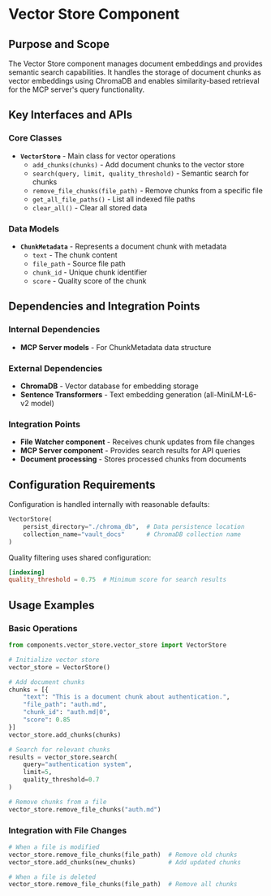 # Vector Store Component

## Purpose and Scope

The Vector Store component manages document embeddings and provides semantic search capabilities. It handles the storage of document chunks as vector embeddings using ChromaDB and enables similarity-based retrieval for the MCP server's query functionality.

## Key Interfaces and APIs

### Core Classes

- **`VectorStore`** - Main class for vector operations
  - `add_chunks(chunks)` - Add document chunks to the vector store
  - `search(query, limit, quality_threshold)` - Semantic search for chunks
  - `remove_file_chunks(file_path)` - Remove chunks from a specific file
  - `get_all_file_paths()` - List all indexed file paths
  - `clear_all()` - Clear all stored data

### Data Models

- **`ChunkMetadata`** - Represents a document chunk with metadata
  - `text` - The chunk content
  - `file_path` - Source file path
  - `chunk_id` - Unique chunk identifier
  - `score` - Quality score of the chunk

## Dependencies and Integration Points

### Internal Dependencies
- **MCP Server models** - For ChunkMetadata data structure

### External Dependencies
- **ChromaDB** - Vector database for embedding storage
- **Sentence Transformers** - Text embedding generation (all-MiniLM-L6-v2 model)

### Integration Points
- **File Watcher component** - Receives chunk updates from file changes
- **MCP Server component** - Provides search results for API queries
- **Document processing** - Stores processed chunks from documents

## Configuration Requirements

Configuration is handled internally with reasonable defaults:

```python
VectorStore(
    persist_directory="./chroma_db",  # Data persistence location
    collection_name="vault_docs"      # ChromaDB collection name
)
```

Quality filtering uses shared configuration:
```toml
[indexing]
quality_threshold = 0.75  # Minimum score for search results
```

## Usage Examples

### Basic Operations
```python
from components.vector_store.vector_store import VectorStore

# Initialize vector store
vector_store = VectorStore()

# Add document chunks
chunks = [{
    "text": "This is a document chunk about authentication.",
    "file_path": "auth.md",
    "chunk_id": "auth.md|0",
    "score": 0.85
}]
vector_store.add_chunks(chunks)

# Search for relevant chunks
results = vector_store.search(
    query="authentication system",
    limit=5,
    quality_threshold=0.7
)

# Remove chunks from a file
vector_store.remove_file_chunks("auth.md")
```

### Integration with File Changes
```python
# When a file is modified
vector_store.remove_file_chunks(file_path)  # Remove old chunks
vector_store.add_chunks(new_chunks)         # Add updated chunks

# When a file is deleted
vector_store.remove_file_chunks(file_path)  # Remove all chunks
```
